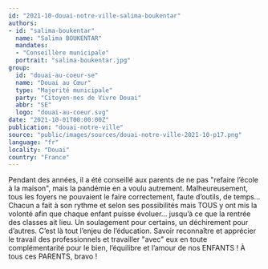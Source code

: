 ```yaml
---
id: "2021-10-douai-notre-ville-salima-boukentar"
authors:
- id: "salima-boukentar"
  name: "Salima BOUKENTAR"
  mandates: 
  - "Conseillère municipale"
  portrait: "salima-boukentar.jpg"
group:
  id: "douai-au-coeur-se"
  name: "Douai au Cœur"
  type: "Majorité municipale"
  party: "Citoyen·nes de Vivre Douai"
  abbr: "SE"
  logo: "douai-au-coeur.svg"
date: "2021-10-01T00:00:00Z"
publication: "douai-notre-ville"
source: "public/images/sources/douai-notre-ville-2021-10-p17.png"
language: "fr"
locality: "Douai"
country: "France"
---
```


Pendant des années, il a été conseillé aux parents de ne pas "refaire l’école à la maison", mais la pandémie en a voulu autrement. Malheureusement, tous les foyers ne pouvaient le faire correctement, faute d’outils, de temps… Chacun a fait à son rythme et selon ses possibilités mais TOUS y ont mis la volonté afin que chaque enfant puisse évoluer… jusqu’à ce que la rentrée des classes ait lieu. Un soulagement pour certains, un déchirement pour d’autres. C’est là tout l’enjeu de l’éducation. Savoir reconnaître et apprécier le travail des professionnels et travailler "avec" eux en toute complémentarité pour le bien, l’équilibre et l’amour de nos ENFANTS ! À tous ces PARENTS, bravo !
